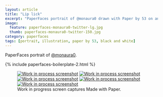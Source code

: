 ```yaml
---
layout: article
title: "Lip lick"
excerpt: "PaperFaces portrait of @monaura0 drawn with Paper by 53 on an iPad."
image: 
  feature: paperfaces-monaura0-twitter-lg.jpg
  thumb: paperfaces-monaura0-twitter-150.jpg
category: paperfaces
tags: [portrait, illustration, paper by 53, black and white]
---
```


PaperFaces portrait of [@monaura0](http://twitter.com/monaura0).

{% include paperfaces-boilerplate-2.html %}

<figure class="third">
	<a href="{{ site.url }}/images/paperfaces-monaura0-process-1-lg.jpg"><img src="{{ site.url }}/images/paperfaces-monaura0-process-1-600.jpg" alt="Work in process screenshot"></a>
	<a href="{{ site.url }}/images/paperfaces-monaura0-process-2-lg.jpg"><img src="{{ site.url }}/images/paperfaces-monaura0-process-2-600.jpg" alt="Work in process screenshot"></a>
	<a href="{{ site.url }}/images/paperfaces-monaura0-process-3-lg.jpg"><img src="{{ site.url }}/images/paperfaces-monaura0-process-3-600.jpg" alt="Work in process screenshot"></a>
	<a href="{{ site.url }}/images/paperfaces-monaura0-process-4-lg.jpg"><img src="{{ site.url }}/images/paperfaces-monaura0-process-4-600.jpg" alt="Work in process screenshot"></a>
	<a href="{{ site.url }}/images/paperfaces-monaura0-process-5-lg.jpg"><img src="{{ site.url }}/images/paperfaces-monaura0-process-5-600.jpg" alt="Work in process screenshot"></a>
	<figcaption>Work in progress screen captures Made with Paper.</figcaption>
</figure>